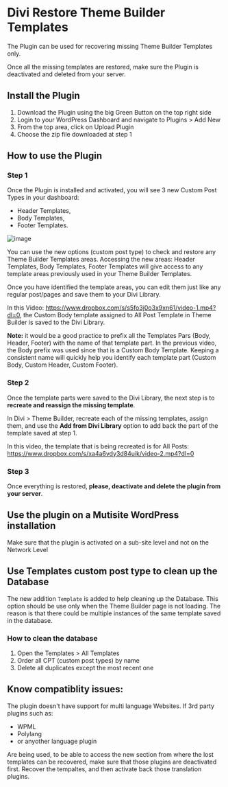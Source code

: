 # Divi Restore Theme Builder Templates
The Plugin can be used for recovering missing Theme Builder Templates only. 

Once all the missing templates are restored, make sure the Plugin is deactivated and deleted from your server.

## Install the Plugin
1. Download the Plugin using the big Green Button on the top right side
2. Login to your WordPress Dashboard and navigate to Plugins > Add New
3. From the top area, click on Upload Plugin
4. Choose the zip file downloaded at step 1

## How to use the Plugin

### Step 1

Once the Plugin is installed and activated, you will see 3 new Custom Post Types in your dashboard:
- Header Templates,
- Body Templates,
- Footer Templates. 

![image](https://user-images.githubusercontent.com/1719735/119341471-78a60b80-bc9c-11eb-902c-7da1b9e373dd.png)

You can use the new options (custom post type) to check and restore any Theme Builder Templates areas. Accessing the new areas: Header Templates, Body Templates, Footer Templates will give access to any template areas previously used in your Theme Builder Templates.

Once you have identified the template areas, you can edit them just like any regular post/pages and save them to your Divi Library. 

In this Video: https://www.dropbox.com/s/s5fo3j0o3x9xn61/video-1.mp4?dl=0, the Custom Body template assigned to All Post Template in Theme Builder is saved to the Divi Library.

**Note:** it would be a good practice to prefix all the Templates Pars (Body, Header, Footer) with the name of that template part. In the previous video, the Body prefix was used since that is a Custom Body Template. Keeping a consistent name will quickly help you identify each template part (Custom Body, Custom Header, Custom Footer).

### Step 2
Once the template parts were saved to the Divi Library, the next step is to **recreate and reassign the missing template**.

In Divi > Theme Builder, recreate each of the missing templates, assign them, and use the **Add from Divi Library** option to add back the part of the template saved at step 1.

In this video, the template that is being recreated is for All Posts:  https://www.dropbox.com/s/xa4a6vdy3d84uik/video-2.mp4?dl=0

### Step 3
Once everything is restored, **please, deactivate and delete the plugin from your server**.

## Use the plugin on a Mutisite WordPress installation

Make sure that the plugin is activated on a sub-site level and not on the Network Level

## Use Templates custom post type to clean up the Database
The new addition `Template` is added to help cleaning up the Database. This option should be use only when the Theme Builder page is not loading. The reason is that there could be multiple instances of the same template saved in the database.

### How to clean the database
1. Open the Templates > All Templates
2. Order all CPT (custom post types) by name
3. Delete all duplicates except the most recent one


## Know compatiblity issues:

The plugin doesn't have support for multi language Websites. If 3rd party plugins such as:
- WPML
- Polylang
- or anyother language plugin

Are being used, to be able to access the new section from where the lost templates can be recovered, make sure that those plugins are deactivated first. Recover the tempaltes, and then activate back those translation plugins. 
